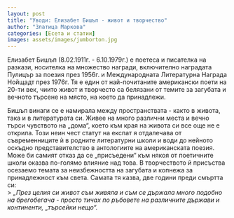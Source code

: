 ```yaml
---
layout: post
title: "Уводи: Елизабет Бишъп - живот и творчество"
author: "Златица Маркова"
categories: [Есета и статии]
images: assets/images/jumborton.jpg
---
```


<p> 
Елизабет Бишъп (8.02.1911г. - 6.10.1979г.) е поетеса и писателка на разкази, носителка на множество награди, включително наградата Пулицър за поезия през 1956г. и Международната Литературна Награда Нойщадт през 1976г. Тя е един от най-почитаните американски поети на 20-ти век, чиито живот и творчесто са белязани от темите за загубата и вечното търсене на място, на което да принадлежи. 
</p>
<p>
Бишъп винаги се е намирала между пространствата - както в живота, така и в литературата си. Живее на много различни места и вечно търси чувството на „дома“, което към края на живота си все още не е открила. Този неин чест статут на експат я отдалечава от съвременниците ѝ в родните литературни школи и води до нейното оскъдно представителство в антологиите на американската поезия. Може би самият отказ да се „присъедени“ към някоя от поетичните школи оказва по-голямо влияние над това. В творчеството й присъства осезаемо темата за неизбежността на загубата и копнежа за принадлежност към света. Самата тя казва, две години преди смъртта си:
<br>
> <em> „През целия си живот съм живяла и съм се държала много подобно на брегобегача - просто тичах по ръбовете на различните държави и континенти, „търсейки нещо“. </em>
<br>
